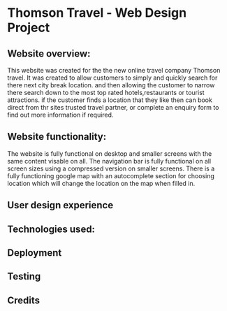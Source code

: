 # Thomson Travel - Web Design Project


## Website overview:
This website was created for the the new online travel company Thomson travel. 
It was created to allow customers to simply and quickly search for there next city break location. and then allowing the customer to narrow there search down to the most top rated hotels,restaurants or tourist attractions.
if the customer finds a location that they like then can book direct from thr sites trusted travel partner, or complete an enquiry form to find out more information if required. 


## Website functionality:
The website is fully functional on desktop and smaller screens with the same content visable on all. 
The navigation bar is fully functional on all screen sizes using a compressed version on smaller screens.
There is a fully functioning google map with an autocomplete section for choosing location which will change the location on the map when filled in.



## User design experience

## Technologies used:

## Deployment

## Testing

## Credits